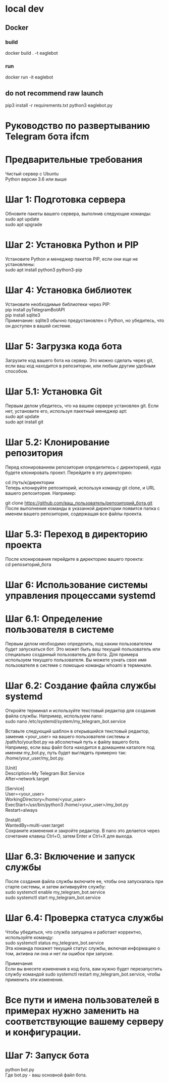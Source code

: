 # local dev
## Docker 
### build
docker build . -t eaglebot

### run
docker run -it eaglebot

## do not recommend raw launch
pip3 install -r requirements.txt
python3 eaglebot.py


# Руководство по развертыванию Telegram бота ifcm
# Предварительные требования
Чистый сервер с Ubuntu  
Python версии 3.6 или выше  

# Шаг 1: Подготовка сервера  
Обновите пакеты вашего сервера, выполнив следующие команды:  
sudo apt update  
sudo apt upgrade  


# Шаг 2: Установка Python и PIP  
Установите Python и менеджер пакетов PIP, если они еще не установлены:  
sudo apt install python3 python3-pip  


# Шаг 4: Установка библиотек  
Установите необходимые библиотеки через PIP:  
pip install pyTelegramBotAPI  
pip install sqlite3  
Примечание: sqlite3 обычно предустановлен с Python, но убедитесь, что он доступен в вашей системе.  

# Шаг 5: Загрузка кода бота  
Загрузите код вашего бота на сервер. Это можно сделать через git, если ваш код находится в репозитории, или любым другим удобным способом.  

# Шаг 5.1: Установка Git  
Первым делом убедитесь, что на вашем сервере установлен git. Если нет, установите его, используя пакетный менеджер apt:  
sudo apt update  
sudo apt install git  


# Шаг 5.2: Клонирование репозитория  
Перед клонированием репозитория определитесь с директорией, куда будете клонировать проект. Перейдите в эту директорию:  

cd /путь/к/директории  
Теперь клонируйте репозиторий, используя команду git clone, и URL вашего репозитория. Например:  

git clone https://github.com/ваш_пользователь/репозиторий_бота.git  
После выполнения команды в указанной директории появится папка с именем вашего репозитория, содержащая все файлы проекта.  

# Шаг 5.3: Переход в директорию проекта  
После клонирования перейдите в директорию вашего проекта:  
cd репозиторий_бота  

# Шаг 6: Использование системы управления процессами systemd  
# Шаг 6.1: Определение пользователя в системе  
Первым делом необходимо определить, под каким пользователем будет запускаться бот. Это может быть ваш текущий пользователь или специально созданный пользователь для бота. Для примера используем текущего пользователя. Вы можете узнать свое имя пользователя в системе с помощью команды whoami в терминале.

# Шаг 6.2: Создание файла службы systemd  
Откройте терминал и используйте текстовый редактор для создания файла службы. Например, используем nano:  
sudo nano /etc/systemd/system/my_telegram_bot.service  

Вставьте следующий шаблон в открывшийся текстовый редактор, заменив <your_user> на вашего пользователя системы и /path/to/your/bot.py на абсолютный путь к файлу вашего бота. Например, если ваш файл бота находится в домашнем каталоге под именем my_bot.py, путь будет выглядеть примерно так: /home/your_user/my_bot.py.

[Unit]  
Description=My Telegram Bot Service  
After=network.target  

[Service]  
User=<your_user>  
WorkingDirectory=/home/<your_user>  
ExecStart=/usr/bin/python3 /home/<your_user>/my_bot.py  
Restart=always  

[Install]  
WantedBy=multi-user.target  
Сохраните изменения и закройте редактор. В nano это делается через сочетание клавиш Ctrl+O, затем Enter и Ctrl+X для выхода.  

# Шаг 6.3: Включение и запуск службы  
После создания файла службы включите ее, чтобы она запускалась при старте системы, и затем активируйте службу:  
sudo systemctl enable my_telegram_bot.service  
sudo systemctl start my_telegram_bot.service  

# Шаг 6.4: Проверка статуса службы  
Чтобы убедиться, что служба запущена и работает корректно, используйте команду:  
sudo systemctl status my_telegram_bot.service  
Эта команда покажет текущий статус службы, включая информацию о том, активна ли она и нет ли ошибок при запуске.  

Примечания  
Если вы внесете изменения в код бота, вам нужно будет перезапустить службу командой sudo systemctl restart my_telegram_bot.service, чтобы применить эти изменения.

# Все пути и имена пользователей в примерах нужно заменить на соответствующие вашему серверу и конфигурации.

# Шаг 7: Запуск бота  

python bot.py  
Где bot.py - ваш основной файл бота.  
